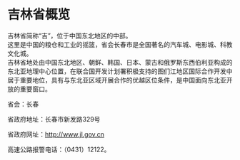 # 吉林省概览  
吉林省简称“吉”，位于中国东北地区的中部。  
这里是中国的粮仓和工业的摇篮，省会长春市是全国著名的汽车城、电影城、科教文化城。  
吉林省地处由中国东北地区、朝鲜、韩国、日本、蒙古和俄罗斯东西伯利亚构成的东北亚地理中心位置，在联合国开发计划署积极支持的图们江地区国际合作开发中居于重要地位，具有与东北亚区域开展合作的优越区位条件，是中国面向东北亚开放的重要窗口。  

省会：长春  

省政府地址：长春市新发路329号  

省政府网址：http://www.jl.gov.cn  
  
高速公路报警电话：（0431）12122。  